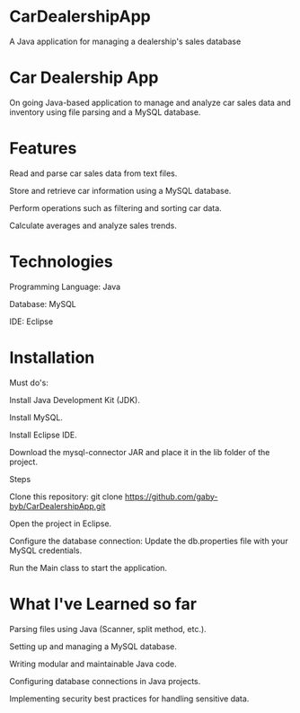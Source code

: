 # CarDealershipApp
A Java application for managing a dealership's sales database

# Car Dealership App
On going Java-based application to manage and analyze car sales data and inventory using file parsing and a MySQL database.

# Features

Read and parse car sales data from text files.

Store and retrieve car information using a MySQL database.

Perform operations such as filtering and sorting car data.

Calculate averages and analyze sales trends.

# Technologies

Programming Language: Java

Database: MySQL

IDE: Eclipse

# Installation

Must do's:

  Install Java Development Kit (JDK).
	
  Install MySQL.
	
  Install Eclipse IDE.
	
  Download the mysql-connector JAR and place it in the lib folder of the project.

Steps

  Clone this repository:
  git clone https://github.com/gaby-byb/CarDealershipApp.git
	
  Open the project in Eclipse.
	
  Configure the database connection:
  Update the db.properties file with your MySQL credentials.
	
  Run the Main class to start the application.

# What I've Learned so far

  Parsing files using Java (Scanner, split method, etc.).
	
  Setting up and managing a MySQL database.
	
  Writing modular and maintainable Java code.
	
  Configuring database connections in Java projects.
	
  Implementing security best practices for handling sensitive data.
